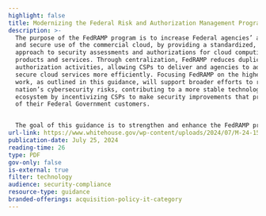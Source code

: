 ```yaml
---
highlight: false
title: Modernizing the Federal Risk and Authorization Management Program (FedRAMP)
description: >-
  The purpose of the FedRAMP program is to increase Federal agencies’ adoption
  and secure use of the commercial cloud, by providing a standardized, reusable
  approach to security assessments and authorizations for cloud computing
  products and services. Through centralization, FedRAMP reduces duplicative
  authorization activities, allowing CSPs to deliver and agencies to adopt
  secure cloud services more efficiently. Focusing FedRAMP on the highest value
  work, as outlined in this guidance, will support broader efforts to reduce the
  nation’s cybersecurity risks, contributing to a more stable technology
  ecosystem by incentivizing CSPs to make security improvements that protect all
  of their Federal Government customers. 


  The goal of this guidance is to strengthen and enhance the FedRAMP program. FedRAMP has provided significant value to date, but the program must change to meet the needs of Federal agencies and the evolving cloud marketplace. The FedRAMP Marketplace must scale dramatically to enable Federal agencies to work with many thousands of different cloud-based services that accelerate key agency operations while allowing agencies to reduce the footprint of the information technology (IT) infrastructure that they directly manage.
url-link: https://www.whitehouse.gov/wp-content/uploads/2024/07/M-24-15-Modernizing-the-Federal-Risk-and-Authorization-Management-Program.pdf
publication-date: July 25, 2024
reading-time: 26
type: PDF
gov-only: false
is-external: true
filter: technology
audience: security-compliance
resource-type: guidance
branded-offerings: acquisition-policy-it-category
---
```

